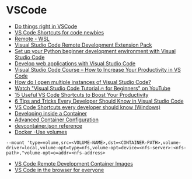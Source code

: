 # VSCode

- [Do things right in VSCode](https://blog.jessitron.com/2019/12/02/do-things-right-in-vscode/)
- [VS Code Shortcuts for code newbies](https://dev.to/iraamoni/vs-code-shortcuts-for-code-newbies-mac-windows-gif-h6c)
- [Remote - WSL](https://marketplace.visualstudio.com/items?itemName=ms-vscode-remote.remote-wsl)
- [Visual Studio Code Remote Development Extension Pack](https://marketplace.visualstudio.com/items?itemName=ms-vscode-remote.vscode-remote-extensionpack)
- [Set up your Python beginner development environment with Visual Studio Code](https://docs.microsoft.com/en-us/learn/modules/python-install-vscode/?WT.mc_id=ignite2020_techseries)
- [Develop web applications with Visual Studio Code](https://docs.microsoft.com/en-us/learn/modules/develop-web-apps-with-vs-code/?WT.mc_id=ignite2020_techseries)
- [Visual Studio Code Course – How to Increase Your Productivity in VS Code](https://www.freecodecamp.org/news/learn-visual-studio-code-to-increase-productivity/)
- [How do I open multiple instances of Visual Studio Code?](https://stackoverflow.com/questions/29964825/how-do-i-open-multiple-instances-of-visual-studio-code)
- [Watch "Visual Studio Code Tutorial 🔥 for Beginners" on YouTube](https://youtu.be/-6U3JPWRWHc)
- [15 Useful VS Code Shortcuts to Boost Your Productivity](https://betterprogramming.pub/15-useful-vscode-shortcuts-to-boost-your-productivity-415de3cb1910)
- [6 Tips and Tricks Every Developer Should Know in Visual Studio Code](https://dev.to/zahab/6-tips-and-tricks-every-developer-should-know-in-visual-studio-code-48mo)
- [VS Code Shortcuts every developer should know (Windows)](https://dev.to/mursalfk/vs-code-shortcuts-every-developer-should-know-windows-30g2)
- [Developing inside a Container](https://code.visualstudio.com/docs/remote/containers#_getting-started)
- [Advanced Container Configuration](https://code.visualstudio.com/docs/remote/containers-advanced)
- [devcontainer.json reference](https://code.visualstudio.com/docs/remote/devcontainerjson-reference)
- [Docker -Use volumes](https://docs.docker.com/storage/volumes/)

```bnash
--mount 'type=volume,src=<VOLUME-NAME>,dst=<CONTAINER-PATH>,volume-driver=local,volume-opt=type=nfs,volume-opt=device=<nfs-server>:<nfs-path>,"volume-opt=o=addr=<nfs-address>
```

- [VS Code Remote Development Container Images](https://hub.docker.com/_/microsoft-vscode-devcontainers)
- [VS Code in the browser for everyone](https://www.gitpod.io/blog/openvscode-server-launch)
